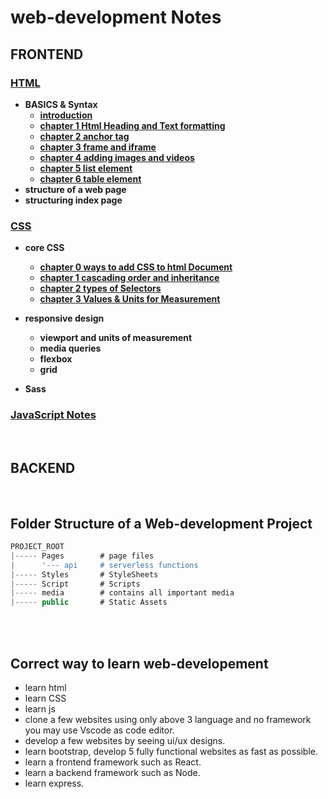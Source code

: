 # web-development Notes


## FRONTEND

### [HTML](/HTML/README.md "click to open HTML notes")
<b>
    
- BASICS & Syntax  
    - <a href="/HTML/README.md"> introduction </a>
    - <a href="/HTML/chapter 1 Html Heading and Text formatting/README.md"> chapter 1 Html Heading and Text formatting </a>
    - <a href="/HTML/chapter 2 anchor tag/README.md"> chapter 2 anchor tag </a>
    - <a href="/HTML/chapter 3 frame and iframe/README.md"> chapter 3 frame and iframe </a>
    - <a href="/HTML/chapter 4 adding images and videos/README.md"> chapter 4 adding images and videos </a>
    - <a href="/HTML/chapter 5 list element/README.md"> chapter 5 list element </a>
    - <a href="/HTML/chapter 6 table element/README.md"> chapter 6 table element </a>
- structure of a web page
- structuring index page
    
</b>

### [CSS](/CSS "click to open CSS notes") 
<b>

- core CSS
    - <a href="/CSS/chapter 0 ways to add CSS to html Document/README.md"> chapter 0 ways to add CSS to html Document </a>
    - <a href="/CSS/chapter 1 cascading order and inheritance/README.md"> chapter 1 cascading order and inheritance </a>
    - <a href="/CSS/chapter 2 types of Selectors/README.md"> chapter 2 types of Selectors </a>
    - <a href="/CSS/chapter 3 Values & Units for Measurement/README.md"> chapter 3 Values & Units for Measurement </a>
- responsive design
    - viewport and units of measurement
    - media queries
    - flexbox
    - grid

- Sass
    
</b>

### [JavaScript Notes](/JavaScript "click to open JavaScript notes")



<br/>

## BACKEND


<br/>

## Folder Structure of a Web-development Project

```js
PROJECT_ROOT
|----- Pages        # page files
|      '--- api     # serverless functions
|----- Styles       # StyleSheets
|----- Script       # Scripts
|----- media        # contains all important media
|----- public       # Static Assets

```

<br/>

<Br/>

## Correct way to learn web-developement
- learn html
- learn CSS
- learn js
- clone a few websites using only above 3 language and no framework you may use Vscode as code editor.
- develop a few websites by seeing ui/ux designs.
- learn bootstrap, develop 5 fully functional websites as fast as possible.
- learn a frontend framework such as React.
- learn a backend framework such as Node.
- learn express.



